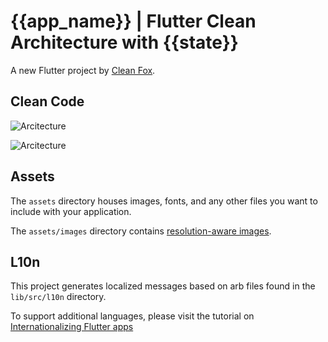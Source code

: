 # {{app_name}} | Flutter Clean Architecture with {{state}}

A new Flutter project by [Clean Fox](https://github.com/ajinaufal/clean_fox).

## Clean Code
![Arcitecture](https://media.licdn.com/dms/image/D4D22AQHfnse9d0VCbQ/feedshare-shrink_2048_1536/0/1682565661218?e=1689206400&v=beta&t=Yf7OHd4IIY-CmBKMRHqc6IJASVWaJLOMA0CeVG06W7o)

![Arcitecture](https://miro.medium.com/v2/resize:fit:556/0*zUtZYiJ1bDTugOYY)

## Assets

The `assets` directory houses images, fonts, and any other files you want to
include with your application.

The `assets/images` directory contains [resolution-aware
images](https://flutter.dev/docs/development/ui/assets-and-images#resolution-aware).

## L10n

This project generates localized messages based on arb files found in
the `lib/src/l10n` directory.

To support additional languages, please visit the tutorial on
[Internationalizing Flutter
apps](https://flutter.dev/docs/development/accessibility-and-localization/internationalization)